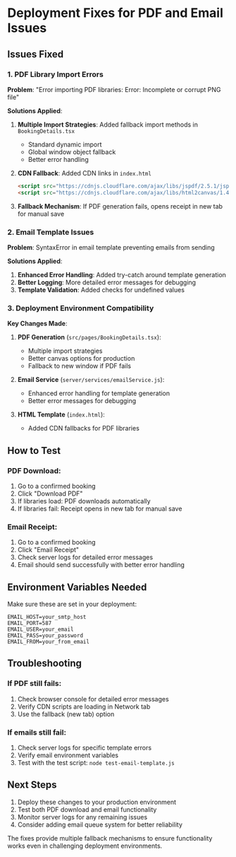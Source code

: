 # Deployment Fixes for PDF and Email Issues

## Issues Fixed

### 1. PDF Library Import Errors
**Problem**: "Error importing PDF libraries: Error: Incomplete or corrupt PNG file"

**Solutions Applied**:

1. **Multiple Import Strategies**: Added fallback import methods in `BookingDetails.tsx`
   - Standard dynamic import
   - Global window object fallback
   - Better error handling

2. **CDN Fallback**: Added CDN links in `index.html`
   ```html
   <script src="https://cdnjs.cloudflare.com/ajax/libs/jspdf/2.5.1/jspdf.umd.min.js"></script>
   <script src="https://cdnjs.cloudflare.com/ajax/libs/html2canvas/1.4.1/html2canvas.min.js"></script>
   ```

3. **Fallback Mechanism**: If PDF generation fails, opens receipt in new tab for manual save

### 2. Email Template Issues
**Problem**: SyntaxError in email template preventing emails from sending

**Solutions Applied**:

1. **Enhanced Error Handling**: Added try-catch around template generation
2. **Better Logging**: More detailed error messages for debugging
3. **Template Validation**: Added checks for undefined values

### 3. Deployment Environment Compatibility

**Key Changes Made**:

1. **PDF Generation** (`src/pages/BookingDetails.tsx`):
   - Multiple import strategies
   - Better canvas options for production
   - Fallback to new window if PDF fails

2. **Email Service** (`server/services/emailService.js`):
   - Enhanced error handling for template generation
   - Better error messages for debugging

3. **HTML Template** (`index.html`):
   - Added CDN fallbacks for PDF libraries

## How to Test

### PDF Download:
1. Go to a confirmed booking
2. Click "Download PDF"
3. If libraries load: PDF downloads automatically
4. If libraries fail: Receipt opens in new tab for manual save

### Email Receipt:
1. Go to a confirmed booking
2. Click "Email Receipt"
3. Check server logs for detailed error messages
4. Email should send successfully with better error handling

## Environment Variables Needed

Make sure these are set in your deployment:

```env
EMAIL_HOST=your_smtp_host
EMAIL_PORT=587
EMAIL_USER=your_email
EMAIL_PASS=your_password
EMAIL_FROM=your_from_email
```

## Troubleshooting

### If PDF still fails:
1. Check browser console for detailed error messages
2. Verify CDN scripts are loading in Network tab
3. Use the fallback (new tab) option

### If emails still fail:
1. Check server logs for specific template errors
2. Verify email environment variables
3. Test with the test script: `node test-email-template.js`

## Next Steps

1. Deploy these changes to your production environment
2. Test both PDF download and email functionality
3. Monitor server logs for any remaining issues
4. Consider adding email queue system for better reliability

The fixes provide multiple fallback mechanisms to ensure functionality works even in challenging deployment environments.
